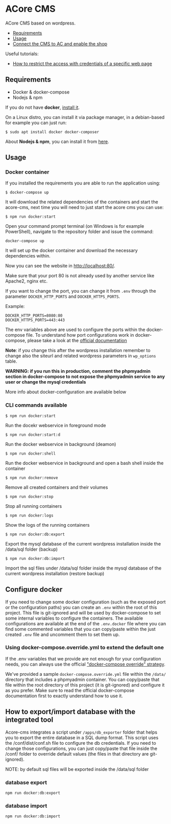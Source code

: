 # ACore CMS

ACore CMS based on wordpress.

- [Requirements](https://github.com/azerothcore/acore-cms#requirements)
- [Usage](https://github.com/azerothcore/acore-cms#usage)
- [Connect the CMS to AC and enable the shop](https://github.com/azerothcore/acore-cms/blob/master/docs/configure-cms.md)

Useful tutorials:
- [How to restrict the access with credentials of a specific web page](https://ubiq.co/tech-blog/how-to-password-protect-directory-in-nginx/)

## Requirements

- Docker & docker-compose
- Nodejs & npm

If you do not have **docker**, [install it](https://docs.docker.com/compose/install/).

On a Linux distro, you can install it via package manager, in a debian-based for example you can just run:
```
$ sudo apt install docker docker-composer
```

About **Nodejs & npm**, you can install it from [here](https://nodejs.org/en/).

## Usage
### Docker container


If you installed the requirements you are able to run the application using:
```
$ docker-compose up
```

It will download the related dependencies of the containers and start the acore-cms, next time you will need to just start the acore cms you can use:
```
$ npm run docker:start
```

Open your command prompt terminal (on Windows is for example PowerShell), navigate to the repository folder and issue the command:

```
docker-compose up
```

It will set up the docker container and download the necessary dependencies within.

Now you can see the website in [http://localhost:80/](http://localhost:80/).

Make sure that your port 80 is not already used by another service like Apache2, nginx etc.

If you want to change the port, you can change it from `.env` through the parameter `DOCKER_HTTP_PORTS` and `DOCKER_HTTPS_PORTS`.

Example:
```
DOCKER_HTTP_PORTS=8080:80
DOCKER_HTTPS_PORTS=443:443
```

The env variables above are used to configure the ports within the docker-compose file. To understand how port configurations work in docker-compose, please take a look at the [official documentation](https://github.com/compose-spec/compose-spec/blob/master/spec.md#ports)

**Note**: if you change this after the wordpress installation remember to change also the siteurl and related wordpress parameters in `wp_options` table.

**WARNING: if you run this in production, comment the phpmyadmin section in docker-compose to not expose the phpmyadmin service to any user or change the mysql credentials**

More info about docker-configuration are available below

### CLI commands available

```
$ npm run docker:start
```

Run the docekr webservice in foreground mode


```
$ npm run docker:start:d
```

Run the docker webservice in background (deamon)

```
$ npm run docker:shell
```

Run the docker webservice in background and open a bash shell inside the container

```
$ npm run docker:remove
```

Remove all created containers and their volumes

```
$ npm run docker:stop
```

Stop all running containers

```
$ npm run docker:logs
```

Show the logs of the running containers

```
$ npm run docker:db:export
```

Export the mysql database of the current wordpress installation inside the /data/sql folder (backup)

```
$ npm run docker:db:import
```

Import the sql files under /data/sql folder inside the mysql database of the current wordpress installation (restore backup)

## Configure docker

If you need to change some docker configuration (such as the exposed port or the configuration paths) you can create an `.env`
within the root of this project. This file is git-ignored and will be used by docker-compose to set some internal variables to
configure the containers.
The available configurations are available at the end of the `.env.docker` file where you can find some commented variables that you can copy/paste 
within the just created `.env` file and uncomment them to set them up.


### Using docker-compose.override.yml to extend the default one

If the .env variables that we provide are not enough for your configuration needs, you can always use the official ["docker-compose override" strategy](https://docs.docker.com/compose/extends/).

We've provided a sample `docker-compose.override.yml` file within the `/data/` directory that includes a phpmyadmin container. You can copy/paste that file
within the root directory of this project (it is git-ignored) and configure it as you prefer. Make sure to read the official docker-compose documentation first
to exactly understand how to use it.


## How to export/import database with the integrated tool

Acore-cms integrates a script under `/apps/db_exporter` folder that helps you to export the entire database in a SQL dump format.
This script uses the /conf/dist/conf.sh file to configure the db credentials. If you need to change those configurations, you can just
copy/paste that file inside the /conf/ folder to override default values (the files in that directory are git-ignored).

NOTE: by default sql files will be exported inside the /data/sql folder

### database export

`npm run docker:db:export`

### database import

`npm run docker:db:import`



